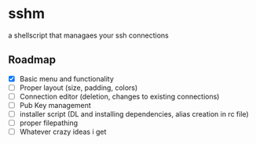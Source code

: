 # sshm
a shellscript that managaes your ssh connections

## Roadmap
- [x] Basic menu and functionality
- [ ] Proper layout (size, padding, colors)
- [ ] Connection editor (deletion, changes to existing connections)
- [ ] Pub Key management
- [ ] installer script (DL and installing dependencies, alias creation in rc file)
- [ ] proper filepathing 
- [ ] Whatever crazy ideas i get
